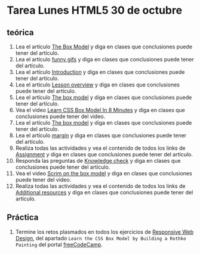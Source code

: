 # Tarea Lunes HTML5 30 de octubre

## teórica

1. Lea el artículo [The Box Model](https://www.theodinproject.com/lessons/foundations-the-box-model) y diga en clases que conclusiones puede tener del artículo.
2. Lea el artículo [funny gifs](https://giphy.com/gifs/css-13FrpeVH09Zrb2) y diga en clases que conclusiones puede tener del artículo.
3. Lea el artículo [Introduction](https://www.theodinproject.com/lessons/foundations-the-box-model#introduction) y diga en clases que conclusiones puede tener del artículo.
4. Lea el artículo [Lesson overview](https://www.theodinproject.com/lessons/foundations-the-box-model#lesson-overview) y diga en clases que conclusiones puede tener del artículo.
5. Lea el artículo [The box model](https://www.theodinproject.com/lessons/foundations-the-box-model#the-box-model) y diga en clases que conclusiones puede tener del artículo.
6. Vea el video [Learn CSS Box Model In 8 Minutes](https://www.youtube.com/watch?v=rIO5326FgPE&ab_channel=WebDevSimplified) y diga en clases que conclusiones puede tener del video.
7. Lea el artículo [The box model](https://developer.mozilla.org/en-US/docs/Learn/CSS/Building_blocks/The_box_model) y diga en clases que conclusiones puede tener del artículo.
8. Lea el artículo [margin](https://css-tricks.com/almanac/properties/m/margin/) y diga en clases que conclusiones puede tener del artículo.
9. Realiza todas las actividades y vea el contenido de todos los links de [Assignment](https://www.theodinproject.com/lessons/foundations-the-box-model#assignment) y diga en clases que conclusiones puede tener del artículo.
10. Responda las preguntas de [Knowledge check](https://www.theodinproject.com/lessons/foundations-the-box-model#knowledge-check) y diga en clases que conclusiones puede tener del artículo.
11. Vea el video [Scrim on the box model](https://scrimba.com/scrim/cof3d488184abe24ec6258ab4) y diga en clases que conclusiones puede tener del video.
12. Realiza todas las actividades y vea el contenido de todos los links de [Additional resources](https://www.theodinproject.com/lessons/foundations-the-box-model#additional-resources) y diga en clases que conclusiones puede tener del artículo.

## Práctica

1. Termine los retos plasmados en todos los ejercicios de [Responsive Web Design](https://www.freecodecamp.org/learn/2022/responsive-web-design/), del apartado `Learn the CSS Box Model by Building a Rothko Painting` del portal [freeCodeCamp](https://www.freecodecamp.org/learn/).
